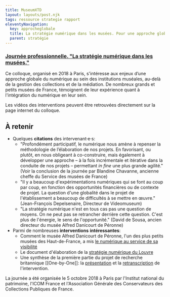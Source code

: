 ```yaml
---
title: MuseumXTD
layout: layouts/post.njk
tags: ressource strategie rapport
eleventyNavigation:
  key: approcheglobale
  title: La stratégie numérique dans les musées. Pour une approche globale du numérique
  parent: stratégie
---
```

### [Journée professionnelle. "La stratégie numérique dans les musées."](https://www.culture.gouv.fr/Thematiques/Musees/Les-musees-en-France/Les-politiques-des-musees-de-France/Colloques-et-journees-d-etudes-des-musees-de-France/Publications-colloques/Journee-professionnelle-La-strategie-numerique-dans-les-musees-Paris-05-10-2018) 
Ce colloque, organisé en 2018 à Paris, s'intéresse aux enjeux d’une approche globale du numérique au sein des institutions muséales, au-delà de la gestion des collections et de la médiation. De nombreux grands et petits musées de France, témoignent de leur expérience quant à l'intégration du numérique en leur sein.   

Les vidéos des interventions peuvent être retrouvées directement sur la page internet du colloque.   

## À retenir
- Quelques **citations** des intervenant·e·s: 
	- "Profondément participatif, le numérique nous amène à repenser la méthodologie de l’élaboration de nos projets. En favorisant, ou plutôt, en nous obligeant à co-construire, mais également à développer une approche – à la fois incrémentale et itérative dans la conduite de nos projets – permettant *in fine* une plus grande agilité." (Voir la conclusion de la journée par Blandine Chavanne, ancienne cheffe du Service des musées de France)
	- "Il y a beaucoup d'expérimentations numériques qui se font au coup par coup, en fonction des opportunités financières ou de contexte de projet. La question d'une globalité dans le projet de l'établissement a beaucoup de difficultés à se mettre en œuvre." (Jean-François Depelsenaire, Directeur de Videomuseum)
	- "La stratégie numérique n'est en tous cas pas une question de moyens. On ne peut pas se retrancher derrière cette question. C'est plus de l'énergie, le sens de l'opportunité." (David de Sousa, ancien directeur du musée Alfred Danicourt de Péronne)
- Parmi de nombreuses **interventions** **intéressantes**: 
	- Comment le musée Alfred Danicourt de Péronne, l'un des plus petits musées des Haut-de-France, a mis [le numérique au service de sa visibilité](https://www.culture.gouv.fr/Media/Thematiques/Musees/Colloques-Journees-d-etudes/Strategie-numerique-dans-les-musees/Intervention-de-M.-David-de-Sousa) 
	- Le document d'élaboration de la [stratégie numérique du Louvre](https://www.culture.gouv.fr/Media/Thematiques/Musees/Colloques-Journees-d-etudes/Strategie-numerique-dans-les-musees/Presentation-de-Mme-Marion-Oechsli)
	- Une synthèse de la première partie du projet de recherche britannique [[One-by-One]]: la [présentation](https://www.culture.gouv.fr/Media/Thematiques/Musees/Colloques-Journees-d-etudes/Strategie-numerique-dans-les-musees/Presentation-de-Mme-Sally-Anne-Barnes-et-de-M.-Ross-Parry) et la [retranscription](https://www.culture.gouv.fr/Media/Thematiques/Musees/Colloques-Journees-d-etudes/Strategie-numerique-dans-les-musees/Intervention-de-Mme-Sally-Anne-Barnes-et-de-M.-Ross-Parry) de l'intervention. 

La journée a été organisée le 5 octobre 2018 à Paris par l'Institut national du patrimoine, l'ICOM France et l'Association Générale des Conservateurs des Collections Publiques de France.   